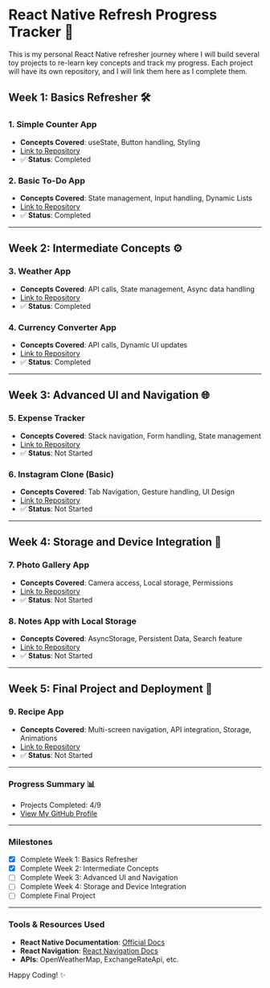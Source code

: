 # React Native Refresh Progress Tracker 🚀

This is my personal React Native refresher journey where I will build several toy projects to re-learn key concepts and track my progress. Each project will have its own repository, and I will link them here as I complete them.

## Week 1: Basics Refresher 🛠️

### 1. Simple Counter App
- **Concepts Covered**: useState, Button handling, Styling
- [Link to Repository](https://github.com/anirudhsingh8/Counter.git)
- ✅ **Status**: Completed

### 2. Basic To-Do App
- **Concepts Covered**: State management, Input handling, Dynamic Lists
- [Link to Repository](https://github.com/anirudhsingh8/TodoApp.git)
- ✅ **Status**: Completed

---

## Week 2: Intermediate Concepts ⚙️

### 3. Weather App
- **Concepts Covered**: API calls, State management, Async data handling
- [Link to Repository](https://github.com/anirudhsingh8/WeatherApp.git)
- ✅ **Status**: Completed

### 4. Currency Converter App
- **Concepts Covered**: API calls, Dynamic UI updates
- [Link to Repository](https://github.com/anirudhsingh8/CurrencyConverter.git)
- ✅ **Status**: Completed

---

## Week 3: Advanced UI and Navigation 🌐

### 5. Expense Tracker
- **Concepts Covered**: Stack navigation, Form handling, State management
- [Link to Repository](#)
- ✅ **Status**: Not Started

### 6. Instagram Clone (Basic)
- **Concepts Covered**: Tab Navigation, Gesture handling, UI Design
- [Link to Repository](#)
- ✅ **Status**: Not Started

---

## Week 4: Storage and Device Integration 📲

### 7. Photo Gallery App
- **Concepts Covered**: Camera access, Local storage, Permissions
- [Link to Repository](#)
- ✅ **Status**: Not Started

### 8. Notes App with Local Storage
- **Concepts Covered**: AsyncStorage, Persistent Data, Search feature
- [Link to Repository](#)
- ✅ **Status**: Not Started

---

## Week 5: Final Project and Deployment 🏁

### 9. Recipe App
- **Concepts Covered**: Multi-screen navigation, API integration, Storage, Animations
- [Link to Repository](#)
- ✅ **Status**: Not Started

---

### Progress Summary 📊
- Projects Completed: 4/9
- [View My GitHub Profile](https://github.com/anirudhsingh8)

---

### Milestones

- [x] Complete Week 1: Basics Refresher
- [x] Complete Week 2: Intermediate Concepts
- [ ] Complete Week 3: Advanced UI and Navigation
- [ ] Complete Week 4: Storage and Device Integration
- [ ] Complete Final Project

---

### Tools & Resources Used
- **React Native Documentation**: [Official Docs](https://reactnative.dev/docs/getting-started)
- **React Navigation**: [React Navigation Docs](https://reactnavigation.org/docs/getting-started)
- **APIs**: OpenWeatherMap, ExchangeRateApi, etc.

Happy Coding! ✨

